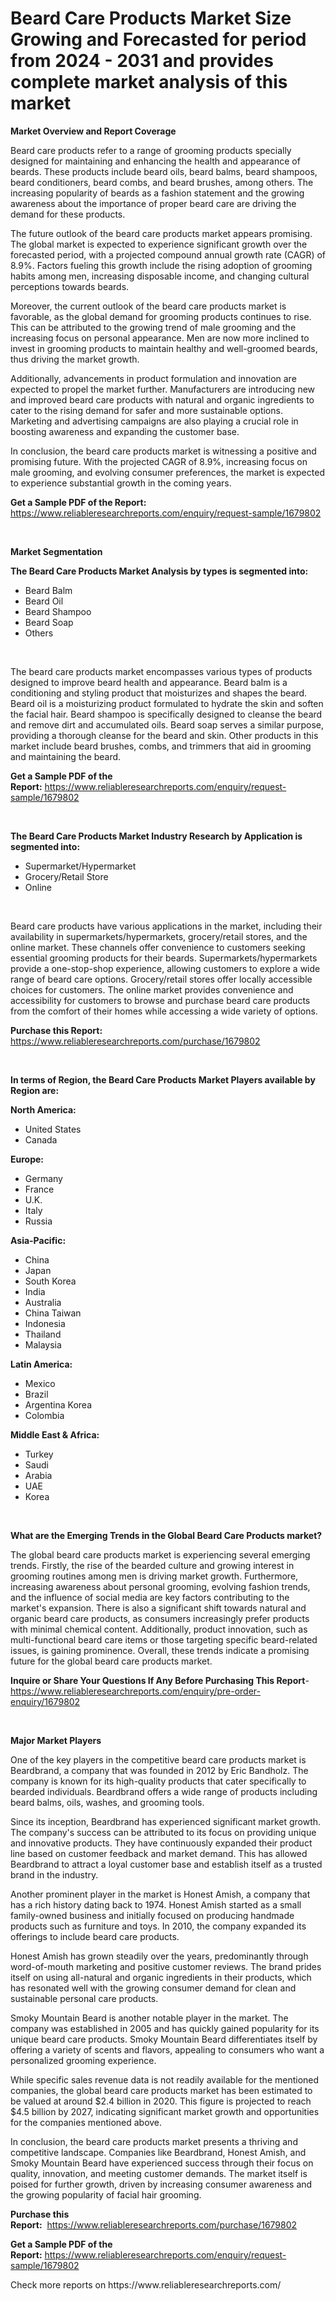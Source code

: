 <p><h1>Beard Care Products Market Size Growing and Forecasted for period from 2024 - 2031 and provides complete market analysis of this market</h1></p><p><strong>Market Overview and Report Coverage</strong></p>
<p><p>Beard care products refer to a range of grooming products specially designed for maintaining and enhancing the health and appearance of beards. These products include beard oils, beard balms, beard shampoos, beard conditioners, beard combs, and beard brushes, among others. The increasing popularity of beards as a fashion statement and the growing awareness about the importance of proper beard care are driving the demand for these products.</p><p>The future outlook of the beard care products market appears promising. The global market is expected to experience significant growth over the forecasted period, with a projected compound annual growth rate (CAGR) of 8.9%. Factors fueling this growth include the rising adoption of grooming habits among men, increasing disposable income, and changing cultural perceptions towards beards.</p><p>Moreover, the current outlook of the beard care products market is favorable, as the global demand for grooming products continues to rise. This can be attributed to the growing trend of male grooming and the increasing focus on personal appearance. Men are now more inclined to invest in grooming products to maintain healthy and well-groomed beards, thus driving the market growth.</p><p>Additionally, advancements in product formulation and innovation are expected to propel the market further. Manufacturers are introducing new and improved beard care products with natural and organic ingredients to cater to the rising demand for safer and more sustainable options. Marketing and advertising campaigns are also playing a crucial role in boosting awareness and expanding the customer base.</p><p>In conclusion, the beard care products market is witnessing a positive and promising future. With the projected CAGR of 8.9%, increasing focus on male grooming, and evolving consumer preferences, the market is expected to experience substantial growth in the coming years.</p></p>
<p><strong>Get a Sample PDF of the Report:</strong> <a href="https://www.reliableresearchreports.com/enquiry/request-sample/1679802">https://www.reliableresearchreports.com/enquiry/request-sample/1679802</a></p>
<p>&nbsp;</p>
<p><strong>Market Segmentation</strong></p>
<p><strong>The Beard Care Products Market Analysis by types is segmented into:</strong></p>
<p><ul><li>Beard Balm</li><li>Beard Oil</li><li>Beard Shampoo</li><li>Beard Soap</li><li>Others</li></ul></p>
<p>&nbsp;</p>
<p><p>The beard care products market encompasses various types of products designed to improve beard health and appearance. Beard balm is a conditioning and styling product that moisturizes and shapes the beard. Beard oil is a moisturizing product formulated to hydrate the skin and soften the facial hair. Beard shampoo is specifically designed to cleanse the beard and remove dirt and accumulated oils. Beard soap serves a similar purpose, providing a thorough cleanse for the beard and skin. Other products in this market include beard brushes, combs, and trimmers that aid in grooming and maintaining the beard.</p></p>
<p><strong>Get a Sample PDF of the Report:</strong>&nbsp;<a href="https://www.reliableresearchreports.com/enquiry/request-sample/1679802">https://www.reliableresearchreports.com/enquiry/request-sample/1679802</a></p>
<p>&nbsp;</p>
<p><strong>The Beard Care Products Market Industry Research by Application is segmented into:</strong></p>
<p><ul><li>Supermarket/Hypermarket</li><li>Grocery/Retail Store</li><li>Online</li></ul></p>
<p>&nbsp;</p>
<p><p>Beard care products have various applications in the market, including their availability in supermarkets/hypermarkets, grocery/retail stores, and the online market. These channels offer convenience to customers seeking essential grooming products for their beards. Supermarkets/hypermarkets provide a one-stop-shop experience, allowing customers to explore a wide range of beard care options. Grocery/retail stores offer locally accessible choices for customers. The online market provides convenience and accessibility for customers to browse and purchase beard care products from the comfort of their homes while accessing a wide variety of options.</p></p>
<p><strong>Purchase this Report:</strong>&nbsp; <a href="https://www.reliableresearchreports.com/purchase/1679802">https://www.reliableresearchreports.com/purchase/1679802</a></p>
<p>&nbsp;</p>
<p><strong>In terms of Region, the Beard Care Products Market Players available by Region are:</strong></p>
<p>
    <p> <strong> North America: </strong>
        <ul>
            <li>United States</li>
            <li>Canada</li>
        </ul>
        </p> 
    <p> <strong> Europe: </strong>
        <ul>
            <li>Germany</li>
            <li>France</li>
            <li>U.K.</li>
            <li>Italy</li>
            <li>Russia</li>
        </ul>
        </p> 
    <p> <strong> Asia-Pacific: </strong>
        <ul>
            <li>China</li>
            <li>Japan</li>
            <li>South Korea</li>
            <li>India</li>
            <li>Australia</li>
            <li>China Taiwan</li>
            <li>Indonesia</li>
            <li>Thailand</li>
            <li>Malaysia</li>
        </ul>
        </p> 
    <p> <strong> Latin America: </strong>
        <ul>
            <li>Mexico</li>
            <li>Brazil</li>
            <li>Argentina Korea</li>
            <li>Colombia</li>
        </ul>
        </p> 
    <p> <strong> Middle East & Africa: </strong>
        <ul>
            <li>Turkey</li>
            <li>Saudi</li>
            <li>Arabia</li>
            <li>UAE</li>
            <li>Korea</li>
        </ul>
    </p>
    </p>
<p>&nbsp;</p>
<p><strong>What are the Emerging Trends in the Global Beard Care Products market?</strong></p>
<p><p>The global beard care products market is experiencing several emerging trends. Firstly, the rise of the bearded culture and growing interest in grooming routines among men is driving market growth. Furthermore, increasing awareness about personal grooming, evolving fashion trends, and the influence of social media are key factors contributing to the market's expansion. There is also a significant shift towards natural and organic beard care products, as consumers increasingly prefer products with minimal chemical content. Additionally, product innovation, such as multi-functional beard care items or those targeting specific beard-related issues, is gaining prominence. Overall, these trends indicate a promising future for the global beard care products market.</p></p>
<p><strong>Inquire or Share Your Questions If Any Before Purchasing This Report</strong>- <a href="https://www.reliableresearchreports.com/enquiry/pre-order-enquiry/1679802">https://www.reliableresearchreports.com/enquiry/pre-order-enquiry/1679802</a></p>
<p>&nbsp;</p>
<p><strong>Major Market Players</strong></p>
<p><p>One of the key players in the competitive beard care products market is Beardbrand, a company that was founded in 2012 by Eric Bandholz. The company is known for its high-quality products that cater specifically to bearded individuals. Beardbrand offers a wide range of products including beard balms, oils, washes, and grooming tools.</p><p>Since its inception, Beardbrand has experienced significant market growth. The company's success can be attributed to its focus on providing unique and innovative products. They have continuously expanded their product line based on customer feedback and market demand. This has allowed Beardbrand to attract a loyal customer base and establish itself as a trusted brand in the industry.</p><p>Another prominent player in the market is Honest Amish, a company that has a rich history dating back to 1974. Honest Amish started as a small family-owned business and initially focused on producing handmade products such as furniture and toys. In 2010, the company expanded its offerings to include beard care products.</p><p>Honest Amish has grown steadily over the years, predominantly through word-of-mouth marketing and positive customer reviews. The brand prides itself on using all-natural and organic ingredients in their products, which has resonated well with the growing consumer demand for clean and sustainable personal care products.</p><p>Smoky Mountain Beard is another notable player in the market. The company was established in 2005 and has quickly gained popularity for its unique beard care products. Smoky Mountain Beard differentiates itself by offering a variety of scents and flavors, appealing to consumers who want a personalized grooming experience.</p><p>While specific sales revenue data is not readily available for the mentioned companies, the global beard care products market has been estimated to be valued at around $2.4 billion in 2020. This figure is projected to reach $4.5 billion by 2027, indicating significant market growth and opportunities for the companies mentioned above.</p><p>In conclusion, the beard care products market presents a thriving and competitive landscape. Companies like Beardbrand, Honest Amish, and Smoky Mountain Beard have experienced success through their focus on quality, innovation, and meeting customer demands. The market itself is poised for further growth, driven by increasing consumer awareness and the growing popularity of facial hair grooming.</p></p>
<p><strong>Purchase this Report:</strong>&nbsp;&nbsp;<a href="https://www.reliableresearchreports.com/purchase/1679802">https://www.reliableresearchreports.com/purchase/1679802</a></p>
<p></p>
<p><strong>Get a Sample PDF of the Report:</strong>&nbsp;<a href="https://www.reliableresearchreports.com/enquiry/request-sample/1679802">https://www.reliableresearchreports.com/enquiry/request-sample/1679802</a></p>
<p>Check more reports on https://www.reliableresearchreports.com/</p>